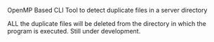 OpenMP Based CLI Tool to detect duplicate files in a server directory

ALL the duplicate files will be deleted from the directory in which the program is executed.
Still under development.